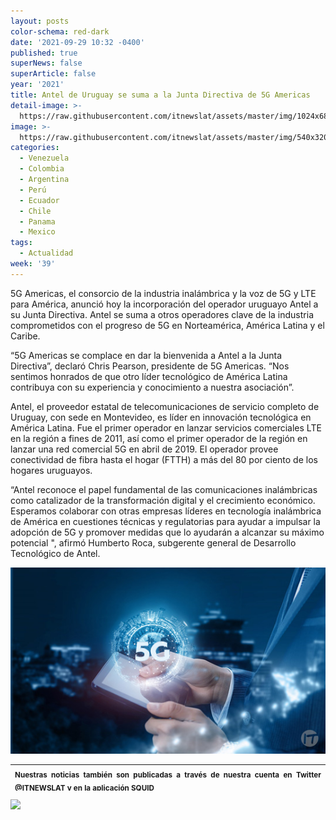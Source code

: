 ```yaml
---
layout: posts
color-schema: red-dark
date: '2021-09-29 10:32 -0400'
published: true
superNews: false
superArticle: false
year: '2021'
title: Antel de Uruguay se suma a la Junta Directiva de 5G Americas
detail-image: >-
  https://raw.githubusercontent.com/itnewslat/assets/master/img/1024x680/5G-Tecnologia-g.jpg
image: >-
  https://raw.githubusercontent.com/itnewslat/assets/master/img/540x320/5G-Tecnologia-p.jpg
categories:
  - Venezuela
  - Colombia
  - Argentina
  - Perú
  - Ecuador
  - Chile
  - Panama
  - Mexico
tags:
  - Actualidad
week: '39'
---
```

 5G Americas, el consorcio de la industria inalámbrica y la voz de 5G y LTE para América, anunció hoy la incorporación del operador uruguayo Antel a su Junta Directiva. Antel se suma a otros operadores clave de la industria comprometidos con el progreso de 5G en Norteamérica, América Latina y el Caribe.

“5G Americas se complace en dar la bienvenida a Antel a la Junta Directiva”, declaró Chris Pearson, presidente de 5G Americas. “Nos sentimos honrados de que otro líder tecnológico de América Latina contribuya con su experiencia y conocimiento a nuestra asociación”.

Antel, el proveedor estatal de telecomunicaciones de servicio completo de Uruguay, con sede en Montevideo, es líder en innovación tecnológica en América Latina. Fue el primer operador en lanzar servicios comerciales LTE en la región a fines de 2011, así como el primer operador de la región en lanzar una red comercial 5G en abril de 2019. El operador provee conectividad de fibra hasta el hogar (FTTH) a más del 80 por ciento de los hogares uruguayos.

“Antel reconoce el papel fundamental de las comunicaciones inalámbricas como catalizador de la transformación digital y el crecimiento económico. Esperamos colaborar con otras empresas líderes en tecnología inalámbrica de América en cuestiones técnicas y regulatorias para ayudar a impulsar la adopción de 5G y promover medidas que lo ayudarán a alcanzar su máximo potencial ", afirmó Humberto Roca, subgerente general de Desarrollo Tecnológico de Antel.

![](https://raw.githubusercontent.com/itnewslat/assets/master/img/540x320/5G-Tecnologia-p.jpg)

<table style="height: 42px;" width="569">
<tbody>
<tr>
<td style="text-align: justify;"><sub><strong>Nuestras noticias también son publicadas a través de nuestra cuenta en Twitter <a href="https://twitter.com/itnewslat?lang=es">@ITNEWSLAT</a> y en la aplicación <a href="https://squidapp.co/en/">SQUID</a></strong></sub></td>
</tr>
</tbody>
</table>

<img src="https://tracker.metricool.com/c3po.jpg?hash=56f88a41e39ab42c063cc51676587a04"/>
